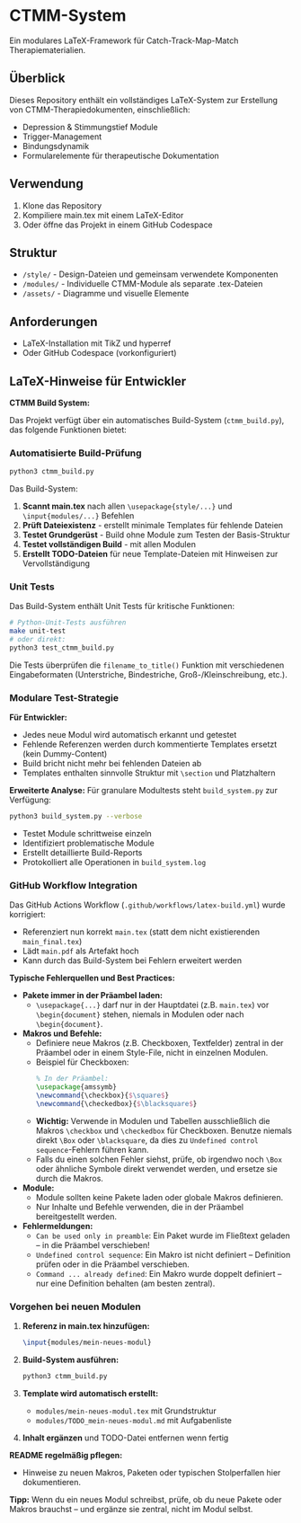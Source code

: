 # CTMM-System

Ein modulares LaTeX-Framework für Catch-Track-Map-Match Therapiematerialien.

## Überblick
Dieses Repository enthält ein vollständiges LaTeX-System zur Erstellung von CTMM-Therapiedokumenten, einschließlich:
- Depression & Stimmungstief Module
- Trigger-Management
- Bindungsdynamik
- Formularelemente für therapeutische Dokumentation

## Verwendung
1. Klone das Repository
2. Kompiliere main.tex mit einem LaTeX-Editor
3. Oder öffne das Projekt in einem GitHub Codespace

## Struktur
- `/style/` - Design-Dateien und gemeinsam verwendete Komponenten
- `/modules/` - Individuelle CTMM-Module als separate .tex-Dateien
- `/assets/` - Diagramme und visuelle Elemente

## Anforderungen
- LaTeX-Installation mit TikZ und hyperref
- Oder GitHub Codespace (vorkonfiguriert)

## LaTeX-Hinweise für Entwickler

**CTMM Build System:**

Das Projekt verfügt über ein automatisches Build-System (`ctmm_build.py`), das folgende Funktionen bietet:

### Automatisierte Build-Prüfung
```bash
python3 ctmm_build.py
```

Das Build-System:
1. **Scannt main.tex** nach allen `\usepackage{style/...}` und `\input{modules/...}` Befehlen
2. **Prüft Dateiexistenz** - erstellt minimale Templates für fehlende Dateien
3. **Testet Grundgerüst** - Build ohne Module zum Testen der Basis-Struktur
4. **Testet vollständigen Build** - mit allen Modulen
5. **Erstellt TODO-Dateien** für neue Template-Dateien mit Hinweisen zur Vervollständigung

### Unit Tests

Das Build-System enthält Unit Tests für kritische Funktionen:

```bash
# Python-Unit-Tests ausführen
make unit-test
# oder direkt:
python3 test_ctmm_build.py
```

Die Tests überprüfen die `filename_to_title()` Funktion mit verschiedenen Eingabeformaten (Unterstriche, Bindestriche, Groß-/Kleinschreibung, etc.).

### Modulare Test-Strategie

**Für Entwickler:**
- Jedes neue Modul wird automatisch erkannt und getestet
- Fehlende Referenzen werden durch kommentierte Templates ersetzt (kein Dummy-Content)
- Build bricht nicht mehr bei fehlenden Dateien ab
- Templates enthalten sinnvolle Struktur mit `\section` und Platzhaltern

**Erweiterte Analyse:**
Für granulare Modultests steht `build_system.py` zur Verfügung:
```bash
python3 build_system.py --verbose
```
- Testet Module schrittweise einzeln
- Identifiziert problematische Module
- Erstellt detaillierte Build-Reports
- Protokolliert alle Operationen in `build_system.log`

### GitHub Workflow Integration

Das GitHub Actions Workflow (`.github/workflows/latex-build.yml`) wurde korrigiert:
- Referenziert nun korrekt `main.tex` (statt dem nicht existierenden `main_final.tex`)
- Lädt `main.pdf` als Artefakt hoch
- Kann durch das Build-System bei Fehlern erweitert werden

**Typische Fehlerquellen und Best Practices:**

- **Pakete immer in der Präambel laden:**
  - `\usepackage{...}` darf nur in der Hauptdatei (z.B. `main.tex`) vor `\begin{document}` stehen, niemals in Modulen oder nach `\begin{document}`.
- **Makros und Befehle:**
  - Definiere neue Makros (z.B. Checkboxen, Textfelder) zentral in der Präambel oder in einem Style-File, nicht in einzelnen Modulen.
  - Beispiel für Checkboxen:
    ```tex
    % In der Präambel:
    \usepackage{amssymb}
    \newcommand{\checkbox}{$\square$}
    \newcommand{\checkedbox}{$\blacksquare$}
    ```
  - **Wichtig:** Verwende in Modulen und Tabellen ausschließlich die Makros `\checkbox` und `\checkedbox` für Checkboxen. Benutze niemals direkt `\Box` oder `\blacksquare`, da dies zu `Undefined control sequence`-Fehlern führen kann.
  - Falls du einen solchen Fehler siehst, prüfe, ob irgendwo noch `\Box` oder ähnliche Symbole direkt verwendet werden, und ersetze sie durch die Makros.
- **Module:**
  - Module sollten keine Pakete laden oder globale Makros definieren.
  - Nur Inhalte und Befehle verwenden, die in der Präambel bereitgestellt werden.
- **Fehlermeldungen:**
  - `Can be used only in preamble`: Ein Paket wurde im Fließtext geladen – in die Präambel verschieben!
  - `Undefined control sequence`: Ein Makro ist nicht definiert – Definition prüfen oder in die Präambel verschieben.
  - `Command ... already defined`: Ein Makro wurde doppelt definiert – nur eine Definition behalten (am besten zentral).

### Vorgehen bei neuen Modulen

1. **Referenz in main.tex hinzufügen:**
   ```tex
   \input{modules/mein-neues-modul}
   ```

2. **Build-System ausführen:**
   ```bash
   python3 ctmm_build.py
   ```

3. **Template wird automatisch erstellt:**
   - `modules/mein-neues-modul.tex` mit Grundstruktur
   - `modules/TODO_mein-neues-modul.md` mit Aufgabenliste

4. **Inhalt ergänzen** und TODO-Datei entfernen wenn fertig

**README regelmäßig pflegen:**
- Hinweise zu neuen Makros, Paketen oder typischen Stolperfallen hier dokumentieren.

**Tipp:**
Wenn du ein neues Modul schreibst, prüfe, ob du neue Pakete oder Makros brauchst – und ergänze sie zentral, nicht im Modul selbst.
